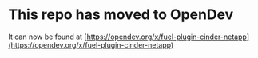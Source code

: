 # This repo has moved to OpenDev

It can now be found at [https://opendev.org/x/fuel-plugin-cinder-netapp](https://opendev.org/x/fuel-plugin-cinder-netapp)
